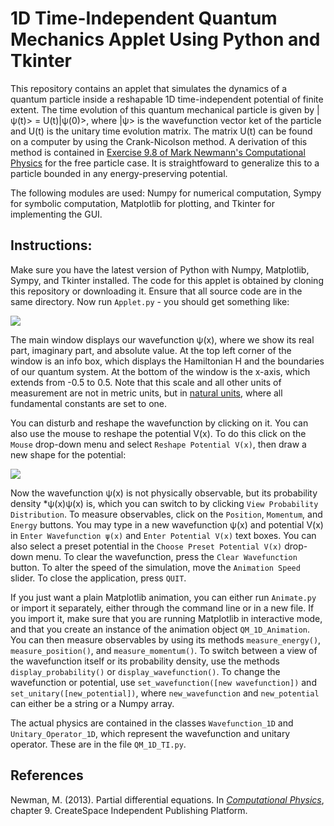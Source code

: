 

# 1D Time-Independent Quantum Mechanics Applet Using Python and Tkinter

This repository contains an applet that simulates the dynamics of a quantum particle inside a reshapable 1D time-independent potential of finite extent. The time evolution of this quantum mechanical particle is given by
|&psi;(t)> = U(t)|&psi;(0)>,
where |&psi;> is the wavefunction vector ket of the particle and U(t) is the unitary time evolution matrix. The matrix U(t) can be found on a computer by using the Crank-Nicolson method. A derivation of this method is contained in [Exercise 9.8 of Mark Newmann's Computational Physics](http://www-personal.umich.edu/~mejn/cp/exercises.html) for the free particle case. It is straightfoward to generalize this to a particle bounded in any energy-preserving potential.

The following modules are used: Numpy for numerical computation, Sympy for symbolic computation, Matplotlib for plotting, and Tkinter for implementing the GUI.

## Instructions:

Make sure you have the latest version of Python with Numpy, Matplotlib, Sympy, and Tkinter installed. The code for this applet is obtained by cloning this repository or downloading it. Ensure that all source code are in the same directory. Now run `Applet.py` - you should get something like:

<img src="https://raw.githubusercontent.com/marl0ny/1D-Time-Independent-Quantum-Mechanics-Applet-Using-Python-and-Tkinter/master/Coherent%20State%20SHO.gif" />


The main window displays our wavefunction &psi;(x), where we show its real part, imaginary part, and absolute value. At the top left corner of the window is an info box, which displays the Hamiltonian H and the boundaries of our quantum system. At the bottom of the window is the x-axis, which extends from -0.5 to 0.5. Note that this scale and all other units of measurement are not in metric units, but in [natural units](https://en.wikipedia.org/wiki/Natural_units), where all fundamental constants are set to one.

You can disturb and reshape the wavefunction by clicking on it. You can also use the mouse to reshape the potential V(x). To do this click on the `Mouse` drop-down menu and select `Reshape Potential V(x)`, then draw a new shape for the potential:

<img src="https://raw.githubusercontent.com/marl0ny/1D-Time-Independent-Quantum-Mechanics-Applet-Using-Python-and-Tkinter/master/demo.gif" />

Now the wavefunction &psi;(x) is not physically observable, but its probability density \*&psi;(x)&psi;(x) is, which you can switch to by clicking `View Probability Distribution`. To measure observables, click on the `Position`, `Momentum`, and `Energy` buttons. You may type in a new wavefunction &psi;(x) and potential V(x) in `Enter Wavefunction ψ(x)` and `Enter Potential V(x)` text boxes. You can also select a preset potential in the `Choose Preset Potential V(x)` drop-down menu. To clear the wavefunction, press the `Clear Wavefunction` button. To alter the speed of the simulation, move the `Animation Speed` slider. To close the application, press `QUIT`.

If you just want a plain Matplotlib animation, you can either run `Animate.py` or import it separately, either through the command line or in a new file. If you import it, make sure that you are running Matplotlib in interactive mode, and that you create an instance of the animation object `QM_1D_Animation`. You can then measure observables by using its methods `measure_energy()`, `measure_position()`, and `measure_momentum()`. To switch between a view of the wavefunction itself or its probability density, use the methods `display_probability()` or `display_wavefunction()`. To change the wavefunction or potential, use `set_wavefunction([new wavefunction])` and `set_unitary([new_potential])`, where `new_wavefunction` and `new_potential` can either be a string or a Numpy array.

The actual physics are contained in the classes `Wavefunction_1D` and `Unitary_Operator_1D`, which represent the wavefunction and unitary operator. These are in the file `QM_1D_TI.py`.

## References

Newman, M. (2013). Partial differential equations. In <em>[Computational Physics](http://www-personal.umich.edu/~mejn/cp/)</em>, chapter 9. CreateSpace Independent Publishing Platform.
